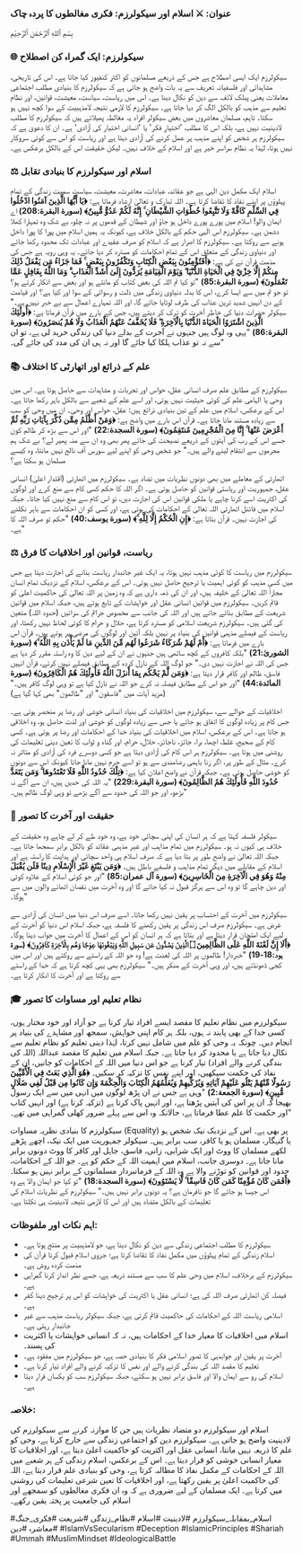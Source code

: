 ### عنوان: ⚔️ اسلام اور سیکولرزم: فکری مغالطوں کا پردہ چاک
بِسْمِ ٱللهِ ٱلرَّحْمَٰنِ ٱلرَّحِيْمِ

### 🌐 سیکولرزم: ایک گمراہ کن اصطلاح
سیکولرزم ایک ایسی اصطلاح ہے جس کے ذریعے مسلمانوں کو اکثر کنفیوز کیا جاتا ہے۔ اس کی تاریخی، مشاہداتی اور فلسفیانہ تعریف سے یہ بات واضح ہو جاتی ہے کہ سیکولرزم کا بنیادی مطلب اجتماعی معاملات یعنی پبلک لائف سے دین کو نکال دینا ہے۔ اس میں ریاست، سیاست، معیشت، قوانین، اور نظام تعلیم سے مذہب کو بالکل الگ کر دیا جاتا ہے۔ سیکولرزم کا لازمی نتیجہ لامذہبیت کے سوا کچھ نہیں ہو سکتا۔ تاہم، مسلمان معاشروں میں بعض سیکولر افراد یہ مغالطہ پھیلاتے ہیں کہ سیکولرزم کا مطلب لادینیت نہیں ہے، بلکہ اس کا مطلب 'اختیارِ فکر' یا 'انسانی اختیار کی آزادی' ہے۔ ان کا دعویٰ ہے کہ سیکولرزم ہر شخص کو اپنے مذہب پر عمل کرنے کی آزادی دیتا ہے اور ریاست کو اس سے کوئی سروکار نہیں ہوتا، لہٰذا یہ نظام سراسر خیر ہے اور اسلام کے خلاف نہیں۔ لیکن حقیقت اس کے بالکل برعکس ہے۔

### ⚖️ اسلام اور سیکولرزم کا بنیادی تقابل
اسلام ایک مکمل دینِ الٰہی ہے جو عقائد، عبادات، معاشرت، معیشت، سیاست سمیت زندگی کے تمام پہلوؤں پر اپنے نفاذ کا تقاضا کرتا ہے۔ اللہ تبارک و تعالیٰ ارشاد فرماتا ہے:
**﴿يَا أَيُّهَا الَّذِينَ آمَنُوا ادْخُلُوا فِي السِّلْمِ كَافَّةً وَلَا تَتَّبِعُوا خُطُوَاتِ الشَّيْطَانِ ۚ إِنَّهُ لَكُمْ عَدُوٌّ مُّبِينٌ﴾ (سورة البقرة:208)**
اے ایمان والو! اسلام میں پورے پورے داخل ہو جاؤ اور شیطان کے قدموں پر نہ چلو، بے شک وہ تمہارا کھلا دشمن ہے۔
سیکولرزم اس الٰہی حکم کے بالکل خلاف ہے، کیونکہ یہ ہمیں اسلام میں پورا کا پورا داخل ہونے سے روکتا ہے۔ سیکولرزم کا اصرار ہے کہ اسلام کو صرف عقیدے اور عبادات تک محدود رکھا جائے اور دنیاوی زندگی کے متعلق اس کے تمام احکامات کو مسترد کر دیا جائے۔ یہ وہی رویہ ہے جس کی مذمت قرآن نے کی ہے:
**﴿أَفَتُؤْمِنُونَ بِبَعْضِ الْكِتَابِ وَتَكْفُرُونَ بِبَعْضٍ ۚ فَمَا جَزَاءُ مَن يَفْعَلُ ذَٰلِكَ مِنكُمْ إِلَّا خِزْيٌ فِي الْحَيَاةِ الدُّنْيَا ۖ وَيَوْمَ الْقِيَامَةِ يُرَدُّونَ إِلَىٰ أَشَدِّ الْعَذَابِ ۗ وَمَا اللَّهُ بِغَافِلٍ عَمَّا تَعْمَلُونَ﴾ (سورة البقرة:85)**
"تو کیا تم اللہ کی بعض کتاب کو مانتے ہو اور بعض سے انکار کرتے ہو؟ تو جو تم میں سے ایسا کرے، اس کا بدلہ دنیاوی زندگی میں ذلت و رسوائی کے سوا اور کیا ہے؟ اور قیامت کے دن انہیں شدید ترین عذاب کی طرف لوٹایا جائے گا، اور اللہ تمہارے اعمال سے بے خبر نہیں ہے۔"
سیکولر حضرات دنیا کی خاطر آخرت کو ترک کر دیتے ہیں، جس کے بارے میں قرآن فرماتا ہے:
**﴿أُولَٰئِكَ الَّذِينَ اشْتَرَوُا الْحَيَاةَ الدُّنْيَا بِالْآخِرَةِ ۖ فَلَا يُخَفَّفُ عَنْهُمُ الْعَذَابُ وَلَا هُمْ يُنصَرُونَ﴾ (سورة البقرة:86)**
"یہی وہ لوگ ہیں جنہوں نے آخرت کے بدلے دنیا کی زندگی خرید لی ہے، تو ان سے نہ تو عذاب ہلکا کیا جائے گا اور نہ ہی ان کی مدد کی جائے گی۔"

### 📚 علم کے ذرائع اور اتھارٹی کا اختلاف
سیکولرزم کے مطابق علم صرف انسانی عقل، حواس اور تجربات و مشاہدات سے حاصل ہوتا ہے۔ اس میں وحی یا الہامی علم کی کوئی حیثیت نہیں ہوتی، اور اسے علم کے شعبے سے بالکل باہر رکھا جاتا ہے۔ اس کے برعکس، اسلام میں علم کے تین بنیادی ذرائع ہیں: عقل، حواس اور وحی۔ ان میں وحی کو سب سے زیادہ مستند مانا جاتا ہے۔ قرآن اس بارے میں واضح ہے:
**﴿وَمَنْ أَظْلَمُ مِمَّن ذُكِّرَ بِآيَاتِ رَبِّهِ ثُمَّ أَعْرَضَ عَنْهَا ۚ إِنَّا مِنَ الْمُجْرِمِينَ مُنتَقِمُونَ﴾ (سورة السجدة:22)**
"اور اس سے بڑھ کر ظالم کون جسے اس کے رب کی آیتوں کے ذریعے نصیحت کی جائے پھر بھی وہ ان سے منہ پھیر لے؟ بے شک ہم مجرموں سے انتقام لینے والے ہیں۔"
جو شخص وحی کو اپنے لیے سورس آف نالج نہیں مانتا، وہ کیسے مسلمان ہو سکتا ہے؟

اتھارٹی کے معاملے میں بھی دونوں نظریات میں تضاد ہے۔ سیکولرزم میں اتھارٹی (اقتدار اعلیٰ) انسانی عقل، جمہوریت اور ریاستی قوانین کو حاصل ہوتی ہے۔ اگر اللہ کا حکم کسی کام سے منع کرے اور لوگوں کی اکثریت اسے کرنا چاہے یا ملکی قوانین اس کی اجازت دیں، تو اس کام سے منع نہیں کیا جاتا۔ جبکہ اسلام میں فائنل اتھارٹی اللہ تعالیٰ کے احکامات کی ہوتی ہے، اور کسی کو ان احکامات سے باہر نکلنے کی اجازت نہیں۔ قرآن بتاتا ہے:
**﴿إِنِ الْحُكْمُ إِلَّا لِلَّهِ ۚ﴾ (سورة يوسف:40)**
"حکم تو صرف اللہ کا ہے۔"

### ⚖️ ریاست، قوانین اور اخلاقیات کا فرق
سیکولرزم میں ریاست کا کوئی مذہب نہیں ہوتا، یہ ایک غیر جانبدار ریاست بنانے کی اجازت دیتا ہے جس میں کسی مذہب کو کوئی اہمیت یا ترجیح حاصل نہیں ہوتی۔ اس کے برعکس، اسلام کے نزدیک تمام انسان مجازاً اللہ تعالیٰ کے خلیفہ ہیں، اور ان کی ذمہ داری ہے کہ وہ زمین پر اللہ تعالیٰ کی حاکمیت اعلیٰ کو قائم کریں۔ سیکولرزم میں قوانین انسانی عقل اور خواہشات کے تابع ہوتے ہیں، جبکہ اسلام میں قوانین شریعت کے مطابق بنائے جاتے ہیں اور اللہ کی جانب سے مخصوص جرائم کی سزائیں (حدود اللہ) متعین کی گئی ہیں۔ سیکولرزم شریعت اسلامی کو مسترد کرتا ہے، حلال و حرام کا کوئی لحاظ نہیں رکھتا، اور ریاست کے فیصلے مذہبی قوانین کی بنیاد پر نہیں بلکہ آئین اور لوگوں کی مرضی پر ہوتے ہیں۔ قرآن اس بارے میں فرماتا ہے:
**﴿أَمْ لَهُمْ شُرَكَاءُ شَرَعُوا لَهُم مِّنَ الدِّينِ مَا لَمْ يَأْذَن بِهِ اللَّهُ ۚ﴾ (سورة الشورىٰ:21)**
"بلکہ کافروں کے کچھ ساتھی ہیں جنہوں نے ان کے لیے دین کا وہ راستہ مقرر کر دیا ہے جس کی اللہ نے اجازت نہیں دی۔"
جو لوگ اللہ کے نازل کردہ کے مطابق فیصلے نہیں کرتے، قرآن انہیں فاسق، ظالم اور کافر قرار دیتا ہے:
**﴿وَمَن لَّمْ يَحْكُم بِمَا أَنزَلَ اللَّهُ فَأُولَٰئِكَ هُمُ الْكَافِرُونَ﴾ (سورة المائدة:44)**
"اور جو اس کے مطابق فیصلہ نہ کرے جو اللہ نے نازل کیا ہے تو وہی لوگ کافر ہیں۔" (مزید آیات میں "فاسقون" اور "ظالمون" بھی کہا گیا ہے)

اخلاقیات کے حوالے سے، سیکولرزم میں اخلاقیات کی بنیاد انسانی خوشی اور رضا پر منحصر ہوتی ہے۔ جس کام پر زیادہ لوگوں کا اتفاق ہو جائے یا جس سے زیادہ لوگوں کو خوشی اور لذت حاصل ہو، وہ اخلاقی ہو جاتا ہے۔ اس کے برعکس، اسلام میں اخلاقیات کی بنیاد خدا کے احکامات اور رضا پر ہوتی ہے۔ کسی کام کے صحیح، غلط، اچھا، برا، جائز، ناجائز، حلال، حرام، اور گناہ و ثواب کا تعین دینی تعلیمات کی روشنی میں ہوتا ہے۔ سیکولرزم ہر اس کام کی آزادی دیتا ہے جو کسی دوسرے فرد کی آزادی کو متاثر نہ کرے۔ مثال کے طور پر، اگر زنا باہمی رضامندی سے ہو تو اسے جرم نہیں مانا جاتا کیونکہ اس سے دونوں کو خوشی حاصل ہوتی ہے۔ جبکہ قرآن نے واضح اعلان کیا ہے:
**﴿تِلْكَ حُدُودُ اللَّهِ فَلَا تَعْتَدُوهَا ۚ وَمَن يَتَعَدَّ حُدُودَ اللَّهِ فَأُولَٰئِكَ هُمُ الظَّالِمُونَ﴾ (سورة البقرة:229)**
"یہ اللہ کی حدیں ہیں، ان سے آگے نہ بڑھو، اور جو اللہ کی حدود سے آگے بڑھے تو وہی لوگ ظالم ہیں۔"

### 🌌 حقیقت اور آخرت کا تصور
سیکولر فلسفہ کہتا ہے کہ ہر انسان کی اپنی سچائی خود ہے، وہ خود طے کر لے چاہے وہ حقیقت کے خلاف ہی کیوں نہ ہو۔ سیکولرزم میں تمام مذاہب اور غیر مذہبی عقائد کو بالکل برابر سمجھا جاتا ہے۔ جبکہ اللہ تعالیٰ نے واضح طور پر بتا دیا ہے کہ صرف اسلام ہی واحد سچائی اور ہدایت کا راستہ ہے اور اسلام کے مقابلے میں دیگر تمام مذاہب و فلسفے باطل ہیں۔
**﴿وَمَن يَبْتَغِ غَيْرَ الْإِسْلَامِ دِينًا فَلَن يُقْبَلَ مِنْهُ وَهُوَ فِي الْآخِرَةِ مِنَ الْخَاسِرِينَ﴾ (سورة آل عمران:85)**
"اور جو کوئی اسلام کے علاوہ کوئی اور دین چاہے گا تو وہ اس سے ہرگز قبول نہ کیا جائے گا اور وہ آخرت میں نقصان اٹھانے والوں میں سے ہوگا۔"

سیکولرزم میں آخرت کے احتساب پر یقین نہیں رکھا جاتا۔ اسے صرف اس دنیا میں انسان کی آزادی سے غرض ہے۔ سیکولرزم صرف اس زندگی پر یقین رکھنے کا فلسفہ ہے، جبکہ اسلام اس دنیا کو آخرت کے لیے ایک امتحان قرار دیتا ہے اور بتاتا ہے کہ ہر انسان کو اس کے اعمال کا آخرت میں جواب دینا ہوگا۔
**﴿أَلَا إِنَّ لَعْنَةَ اللَّهِ عَلَى الظَّالِمِينَ ۝ الَّذِينَ يَصُدُّونَ عَن سَبِيلِ اللَّهِ وَيَبْغُونَهَا عِوَجًا وَهُم بِالْآخِرَةِ كَافِرُونَ﴾ (سورة ہود:18-19)**
"خبردار! ظالموں پر اللہ کی لعنت ہے! وہ جو اللہ کے راستے سے روکتے ہیں اور اس میں کجی ڈھونڈتے ہیں، اور وہی آخرت کے منکر ہیں۔"
سیکولرزم بھی یہی کچھ کرتا ہے کہ خدا کے راستے سے روکتا ہے اور آخرت کا انکار کرتا ہے۔

### 🎓 نظام تعلیم اور مساوات کا تصور
سیکولرزم میں نظام تعلیم کا مقصد ایسے افراد تیار کرنا ہے جو آزاد اور خود مختار ہوں، کسی خدا کے بھی پابند نہ ہوں، بلکہ ہر کام اپنی خواہش، سمجھ اور مشاہدے کی بنیاد پر انجام دیں۔ چونکہ یہ وحی کو علم میں شامل نہیں کرتا، لہٰذا دینی تعلیم کو نظام تعلیم سے نکال دیا جاتا ہے یا محدود کر دیا جاتا ہے۔ جبکہ اسلام میں تعلیم کا مقصد عبداللہ (اللہ کی بندگی کرنے والے افراد) تیار کرنا ہے جو اس دنیا میں اللہ کے احکامات کو جانیں، ان کے نفاذ کی حکمت سیکھیں، اور اپنے نفس کا تزکیہ کر سکیں۔
**﴿هُوَ الَّذِي بَعَثَ فِي الْأُمِّيِّينَ رَسُولًا مِّنْهُمْ يَتْلُو عَلَيْهِمْ آيَاتِهِ وَيُزَكِّيهِمْ وَيُعَلِّمُهُمُ الْكِتَابَ وَالْحِكْمَةَ وَإِن كَانُوا مِن قَبْلُ لَفِي ضَلَالٍ مُّبِينٍ﴾ (سورة الجمعة:2)**
"وہی ہے جس نے ان پڑھ لوگوں میں انہی میں سے ایک رسول بھیجا کہ ان پر اس کی آیتیں پڑھتا ہے، اور انہیں پاک کرتا ہے (تزکیہ کرتا ہے) اور انہیں کتاب اور حکمت کا علم عطا فرماتا ہے، حالانکہ وہ اس سے پہلے ضرور کھلی گمراہی میں تھے۔"

سیکولرزم کا بنیادی نظریہ مساوات (Equality) پر بھی ہے۔ اس کے نزدیک نیک شخص ہو یا گنہگار، مسلمان ہو یا کافر، سب برابر ہیں۔ سیکولر جمہوریت میں ایک نیک، اچھے پڑھے لکھے مسلمان کا ووٹ اور ایک شرابی، زانی، فاسق، جاہل اور کافر کا ووٹ دونوں برابر مانا جاتا ہے۔ دوسری جانب، اسلام میں اہمیت اللہ کے حکم کو ہے۔ جو اللہ کے احکامات، حدود اور قوانین کو توڑنے والا ہے وہ اللہ کے فرمانبردار مسلمانوں کے برابر نہیں ہو سکتا۔
**﴿أَفَمَن كَانَ مُؤْمِنًا كَمَن كَانَ فَاسِقًا ۚ لَّا يَسْتَوُونَ﴾ (سورة السجدة:18)**
"تو کیا جو ایمان والا ہے وہ اس جیسا ہو جائے گا جو نافرمان ہے؟ یہ دونوں برابر نہیں ہیں۔"
سیکولرزم کے نظریات اسلام کی تعلیمات کے بالکل متضاد ہیں اور اس کا لازمی نتیجہ لادینیت ہی نکلتا ہے۔

### اہم نکات اور ملفوظات:
* سیکولرزم کا مطلب اجتماعی زندگی سے دین کو نکال دینا ہے، جو لامذہبیت پر منتج ہوتا ہے۔
* اسلام زندگی کے تمام پہلوؤں میں مکمل نفاذ کا تقاضا کرتا ہے؛ جزوی اسلام قبول کرنا قرآن کی مذمت کردہ روش ہے۔
* سیکولرزم کے برخلاف، اسلام میں وحی علم کا سب سے مستند ذریعہ ہے، جسے نظر انداز کرنا گمراہی ہے۔
* فیصلہ کن اتھارٹی صرف اللہ کی ہے؛ انسانی عقل یا اکثریت کی خواہشات کو اس پر ترجیح دینا کفر ہے۔
* اسلامی ریاست اللہ کے احکامات کی حاکمیت قائم کرتی ہے، جبکہ سیکولر ریاست مذہب سے غیر جانبدار رہتی ہے۔
* اسلام میں اخلاقیات کا معیار خدا کے احکامات ہیں، نہ کہ انسانی خواہشات یا اکثریت کی پسند۔
* آخرت پر یقین اور جوابدہی کا تصور اسلامی فکر کا بنیادی حصہ ہے، جو سیکولرزم میں مفقود ہے۔
* تعلیم کا مقصد اللہ کی بندگی کرنے والے اور نفس کا تزکیہ کرنے والے افراد تیار کرنا ہے۔
* اسلام کی رو سے ایمان والا اور فاسق برابر نہیں ہو سکتے، جبکہ سیکولرزم سب کو یکساں قرار دیتا ہے۔

### خلاصہ:
اسلام اور سیکولرزم دو متضاد نظریات ہیں جن کا موازنہ کرنے سے سیکولرزم کی لادینیت واضح ہو جاتی ہے۔ سیکولرزم دین کو اجتماعی زندگی سے خارج کرتا ہے، وحی کو علم کا ذریعہ نہیں مانتا، انسانی عقل اور اکثریت کو حاکمیت اعلیٰ دیتا ہے، اور اخلاقیات کا معیار انسانی خوشی کو قرار دیتا ہے۔ اس کے برعکس، اسلام زندگی کے ہر شعبے میں اللہ کے احکامات کے مکمل نفاذ کا مطالبہ کرتا ہے، وحی کو بنیادی علم قرار دیتا ہے، اللہ کی حاکمیت اعلیٰ پر یقین رکھتا ہے، اور اخلاقیات کا تعین شرعی تعلیمات کی روشنی میں کرتا ہے۔ ایک مسلمان کے لیے ضروری ہے کہ وہ ان فکری مغالطوں کو سمجھے اور اسلام کی جامعیت پر پختہ یقین رکھے۔

#اسلام_بمقابلہ_سیکولرزم #لادینیت #اسلام #نظام_زندگی #شریعت #فکری_جنگ #معاشرہ #دین #IslamVsSecularism #Deception #IslamicPrinciples #Shariah #Ummah #MuslimMindset #IdeologicalBattle